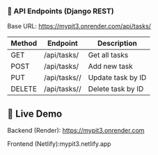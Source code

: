 ### 📡 API Endpoints (Django REST)
Base URL: https://mypit3.onrender.com/api/tasks/

| Method | Endpoint             | Description         |
|--------|----------------------|---------------------|
| GET    | /api/tasks/          | Get all tasks       |
| POST   | /api/tasks/          | Add new task        |
| PUT    | /api/tasks/<id>/     | Update task by ID   |
| DELETE | /api/tasks/<id>/     | Delete task by ID   |


## 🚀 Live Demo

 Backend (Render): https://mypit3.onrender.com

Frontend (Netlify):mypit3.netlify.app
